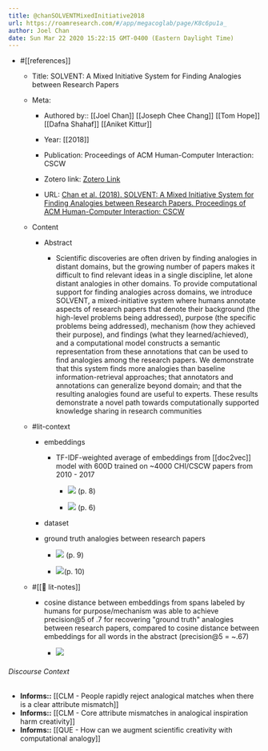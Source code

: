 ```yaml
---
title: @chanSOLVENTMixedInitiative2018
url: https://roamresearch.com/#/app/megacoglab/page/K8c6pu1a_
author: Joel Chan
date: Sun Mar 22 2020 15:22:15 GMT-0400 (Eastern Daylight Time)
---
```


- #[[references]]

    - Title: SOLVENT: A Mixed Initiative System for Finding Analogies between Research Papers

    - Meta:

        - Authored by:: [[Joel Chan]] [[Joseph Chee Chang]] [[Tom Hope]] [[Dafna Shahaf]] [[Aniket Kittur]]

        - Year: [[2018]]

        - Publication: Proceedings of ACM Human-Computer Interaction: CSCW

        - Zotero link: [Zotero Link](zotero://select/items/1_VZ5EKL6B)

        - URL: [Chan et al. (2018). SOLVENT: A Mixed Initiative System for Finding Analogies between Research Papers. Proceedings of ACM Human-Computer Interaction: CSCW](undefined)

    - Content

        - Abstract

            - Scientific discoveries are often driven by finding analogies in distant domains, but the growing number of papers makes it difficult to find relevant ideas in a single discipline, let alone distant analogies in other domains. To provide computational support for finding analogies across domains, we introduce SOLVENT, a mixed-initiative system where humans annotate aspects of research papers that denote their background (the high-level problems being addressed), purpose (the specific problems being addressed), mechanism (how they achieved their purpose), and findings (what they learned/achieved), and a computational model constructs a semantic representation from these annotations that can be used to find analogies among the research papers. We demonstrate that this system finds more analogies than baseline information-retrieval approaches; that annotators and annotations can generalize beyond domain; and that the resulting analogies found are useful to experts. These results demonstrate a novel path towards computationally supported knowledge sharing in research communities

    - #lit-context

        - embeddings

            - TF-IDF-weighted average of embeddings from [[doc2vec]] model with 600D trained on ~4000 CHI/CSCW papers from 2010 - 2017

                - ![](https://firebasestorage.googleapis.com/v0/b/firescript-577a2.appspot.com/o/imgs%2Fapp%2Fmegacoglab%2FkhYtHaHvfw.png?alt=media&token=32b11865-e018-4004-84b6-fc3d31eb8999) (p. 8)

                - ![](https://firebasestorage.googleapis.com/v0/b/firescript-577a2.appspot.com/o/imgs%2Fapp%2Fmegacoglab%2FUi3Ep6p7y3.png?alt=media&token=04de7dd8-7874-400d-a897-da956857664a) (p. 6)

        - dataset

        - ground truth analogies between research papers

            - ![](https://firebasestorage.googleapis.com/v0/b/firescript-577a2.appspot.com/o/imgs%2Fapp%2Fmegacoglab%2Fqrg6032YlJ.png?alt=media&token=c8fe360d-b92c-4e3e-bc56-123092b2783b) (p. 9)

            - ![](https://firebasestorage.googleapis.com/v0/b/firescript-577a2.appspot.com/o/imgs%2Fapp%2Fmegacoglab%2Fz5G6xlwmlh.png?alt=media&token=39729138-acd0-43cc-ae61-1a93e87b8d89)(p. 10)

    - #[[📝 lit-notes]]

        - cosine distance between embeddings from spans labeled by humans for purpose/mechanism was able to achieve precision@5 of .7 for recovering "ground truth" analogies between research papers, compared to cosine distance between embeddings for all words in the abstract (precision@5 = ~.67)

            - ![](https://firebasestorage.googleapis.com/v0/b/firescript-577a2.appspot.com/o/imgs%2Fapp%2Fmegacoglab%2FTLhymXMfea.png?alt=media&token=930e34f7-7a25-45e9-92a2-f5ee26ef9d09)

###### Discourse Context

- **Informs::** [[CLM - People rapidly reject analogical matches when there is a clear attribute mismatch]]
- **Informs::** [[CLM - Core attribute mismatches in analogical inspiration harm creativity]]
- **Informs::** [[QUE - How can we augment scientific creativity with computational analogy]]
